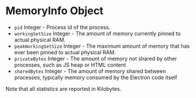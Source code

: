 # MemoryInfo Object

* `pid` Integer - Process id of the process.
* `workingSetSize` Integer - The amount of memory currently pinned to actual physical RAM.
* `peakWorkingSetSize` Integer - The maximum amount of memory that has ever been pinned
  to actual physical RAM.
* `privateBytes` Integer - The amount of memory not shared by other processes, such as
  JS heap or HTML content.
* `sharedBytes` Integer - The amount of memory shared between processes, typically
  memory consumed by the Electron code itself

Note that all statistics are reported in Kilobytes.
